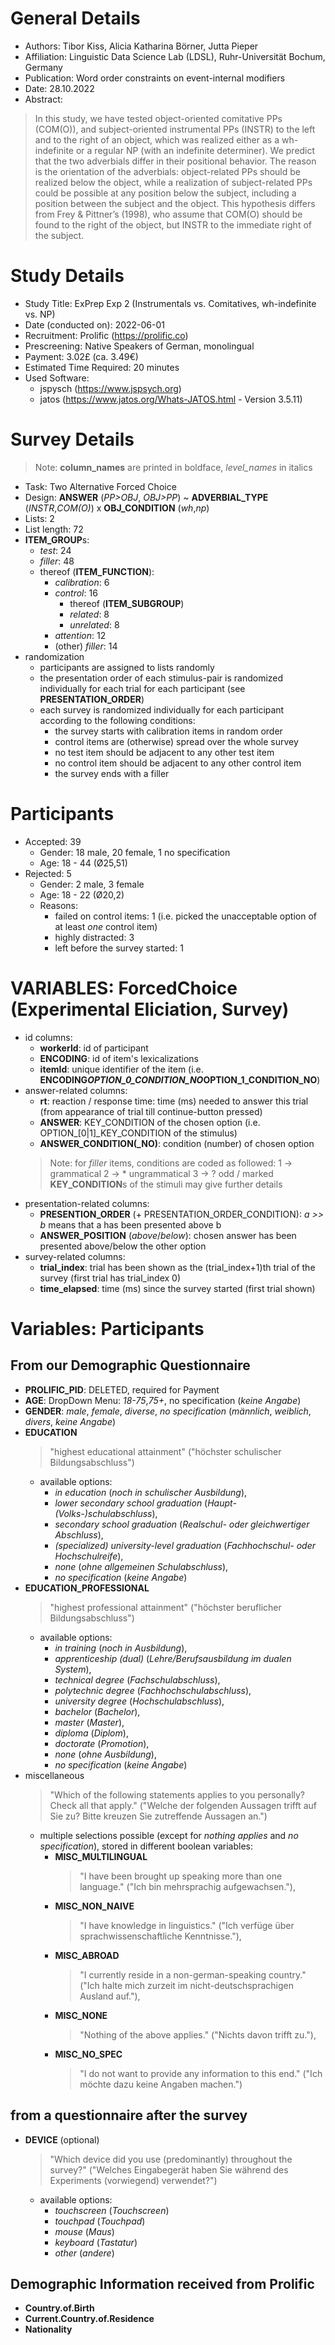# General Details
- Authors: Tibor Kiss, Alicia Katharina Börner, Jutta Pieper
- Affiliation: Linguistic Data Science Lab (LDSL), Ruhr-Universität Bochum, Germany
- Publication: Word order constraints on event-internal modifiers
- Date: 28.10.2022
- Abstract: 
> In this study, we have tested object-oriented comitative PPs (COM(O)), and subject-oriented instrumental PPs (INSTR) to the left and to the right of an object, which was realized either as a wh-indefinite or a regular NP (with an indefinite determiner). We predict that the two adverbials differ in their positional behavior. The reason is the orientation of the adverbials: object-related PPs should be realized below the object, while a realization of subject-related PPs could be possible at any position below the subject, including a position between the subject and the object. This hypothesis differs from Frey & Pittner’s (1998), who assume that COM(O) should be found to the right of the object, but INSTR to the immediate right of the subject. 

# Study Details
- Study Title: ExPrep Exp 2 (Instrumentals vs. Comitatives, wh-indefinite vs. NP)
- Date (conducted on):  2022-06-01
- Recruitment: Prolific (https://prolific.co)
- Prescreening: Native Speakers of German, monolingual
- Payment:   3.02£ (ca.  3.49€)
- Estimated Time Required: 20 minutes
- Used Software: 
	+ jspysch (https://www.jspsych.org)
 	+ jatos (https://www.jatos.org/Whats-JATOS.html - Version 3.5.11)	

# Survey Details

> Note: **column_names** are printed in boldface, *level_names* in italics

- Task: Two Alternative Forced Choice
- Design: **ANSWER** (*PP>OBJ*, *OBJ>PP*) ~ **ADVERBIAL_TYPE** (*INSTR*,*COM(O)*) x **OBJ_CONDITION** (*wh*,*np*) 
- Lists: 2
- List length: 72
- **ITEM_GROUP**s:
	+ *test*: 24
	+ *filler*: 48
	+ thereof (**ITEM_FUNCTION**): 
		+ *calibration*: 6
		+ *control*: 16
			+ thereof (**ITEM_SUBGROUP**)
			+ *related*: 8 
			+ *unrelated*: 8
		+ *attention*: 12
		+ (other) *filler*: 14
- randomization
	- participants are assigned to lists randomly
	- the presentation order of each stimulus-pair is randomized individually for each trial for each participant (see **PRESENTATION_ORDER**)
	- each survey is randomized individually for each participant according to the following conditions: 
		+ the survey starts with calibration items in random order 
		+ control items are (otherwise) spread over the whole survey
		+ no test item should be adjacent to any other test item
		+ no control item should be adjacent to any other control item
		+ the survey ends with a filler 


# Participants
- Accepted: 39
	+ Gender: 18 male, 20 female, 1 no specification
	+ Age: 18 - 44 (Ø25,51)
- Rejected: 5 
	+ Gender: 2 male, 3 female
	+ Age: 18 - 22 (Ø20,2)
	+ Reasons:
		- failed on control items: 1  (i.e. picked the unacceptable option of at least *one* control item)
		- highly distracted: 3 
		- left before the survey started: 1

# VARIABLES: ForcedChoice (Experimental Eliciation, Survey)
- id columns:
	- **workerId**: id of participant
	- **ENCODING**: id of item's lexicalizations
	- **itemId**: unique identifier of the item (i.e. **ENCODING**_**OPTION_0_CONDITION_NO**_**OPTION_1_CONDITION_NO**)
- answer-related columns:
	- **rt**: reaction / response time: time (ms) needed to answer this trial (from appearance of trial till continue-button pressed)
	- **ANSWER**: KEY_CONDITION of the chosen option (i.e. OPTION_[0|1]_KEY_CONDITION of the stimulus)
	- **ANSWER_CONDITION(_NO)**: condition (number) of chosen option
    > Note: for *filler* items, conditions are coded as followed: 
        1 -> grammatical 
        2 -> * ungrammatical
        3 -> ? odd / marked
    > **KEY_CONDITION**s of the stimuli may give further details
- presentation-related columns:
	- **PRESENTION_ORDER** (+ PRESENTATION_ORDER_CONDITION): *a >> b* means that a has been presented above b 
	- **ANSWER_POSITION** (*above*/*below*): chosen answer has been presented above/below the other option
- survey-related columns:
	- **trial_index**: trial has been shown as the (trial_index+1)th trial of the survey (first trial has trial_index 0)
	- **time_elapsed**: time (ms) since the survey started (first trial shown)


# Variables: Participants 	
## From our Demographic Questionnaire 
- **PROLIFIC_PID**: DELETED, required for Payment
- **AGE**: DropDown Menu: *18-75*,*75+*, no specification (*keine Angabe*)
- **GENDER**: *male*, *female*, *diverse*, *no specification* (*männlich*, *weiblich*, *divers*, *keine Angabe*)
- **EDUCATION**
	> "highest educational attainment" ("höchster schulischer Bildungsabschluss")
	- available options:
		+ *in education* (*noch in schulischer Ausbildung*),
		+ *lower secondary school graduation* (*Haupt-(Volks-)schulabschluss*),
		+ *secondary school graduation* (*Realschul- oder gleichwertiger Abschluss*),
		+ *(specialized) university-level graduation* (*Fachhochschul- oder Hochschulreife*), 
		+ *none* (*ohne allgemeinen Schulabschluss*),
		+ *no specification* (*keine Angabe*)
- **EDUCATION_PROFESSIONAL**
	> "highest professional attainment" ("höchster beruflicher Bildungsabschluss")
	- available options:
		+ *in training* (*noch in Ausbildung*),
		+ *apprenticeship (dual)* (*Lehre/Berufsausbildung im dualen System*),
		+ *technical degree* (*Fachschulabschluss*),
		+ *polytechnic degree* (*Fachhochschulabschluss*),
		+ *university degree* (*Hochschulabschluss*),
		+ *bachelor* (*Bachelor*),
		+ *master* (*Master*),
		+ *diploma* (*Diplom*),
		+ *doctorate* (*Promotion*),
		+ *none* (*ohne Ausbildung*),
		+ *no specification* (*keine Angabe*)
- miscellaneous
	> "Which of the following statements applies to you personally? Check all that apply." ("Welche der folgenden Aussagen trifft auf Sie zu?  Bitte kreuzen Sie zutreffende Aussagen an.")
	- multiple selections possible (except for *nothing applies* and *no specification*),
	stored in different boolean variables:
		+ **MISC_MULTILINGUAL**
			> "I have been brought up speaking more than one language." ("Ich bin mehrsprachig aufgewachsen."),
		+ **MISC_NON_NAIVE** 
			> "I have knowledge in linguistics." ("Ich verfüge über sprachwissenschaftliche Kenntnisse."),
		+ **MISC_ABROAD** 
			> "I currently reside in a non-german-speaking country." ("Ich halte mich zurzeit im nicht-deutschsprachigen Ausland auf."),
		+ **MISC_NONE**
			> "Nothing of the above applies." ("Nichts davon trifft zu."),
		+ **MISC_NO_SPEC** 
			> "I do not want to provide any information to this end." ("Ich möchte dazu keine Angaben machen.")
## from a questionnaire after the survey
- **DEVICE**  (optional)
	> "Which device did you use (predominantly) throughout the survey?" ("Welches Eingabegerät haben Sie während des Experiments (vorwiegend) verwendet?")
	- available options: 
		+ *touchscreen* (*Touchscreen*)
		+ *touchpad*  (*Touchpad*)
		+ *mouse* (*Maus*)
		+ *keyboard*  (*Tastatur*)
		+ *other*  (*andere*)
## Demographic Information received from Prolific 
- **Country.of.Birth**
- **Current.Country.of.Residence**
- **Nationality**
